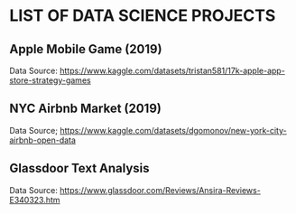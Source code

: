 # LIST OF DATA SCIENCE PROJECTS

## Apple Mobile Game (2019)
Data Source: https://www.kaggle.com/datasets/tristan581/17k-apple-app-store-strategy-games

## NYC Airbnb Market (2019)
Data Source; https://www.kaggle.com/datasets/dgomonov/new-york-city-airbnb-open-data

## Glassdoor Text Analysis
Data Source: https://www.glassdoor.com/Reviews/Ansira-Reviews-E340323.htm
